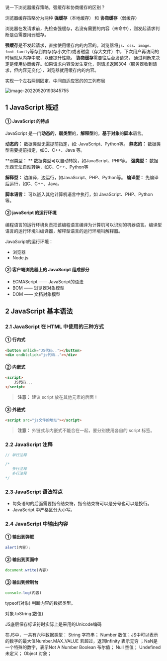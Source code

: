 说一下浏览器缓存策略，强缓存和协商缓存的区别？

浏览器缓存策略分为两种 **强缓存**（本地缓存） 和 **协商缓存**（弱缓存）

浏览器在发请求前，先检查强缓存，若没有需要的内容（未命中），则发起请求判断是否需要用弱缓存。

**强缓存**是不发起请求，直接使用缓存内的内容的。浏览器将`js`、`css`、`image`、`font-family`等存到内存(存小文件)或者磁盘（存大文件）中，下次用户再访问的时候就从内存中取，以便提升性能。
 **协商缓存**需要往后台发请求， 通过判断来决定是使用协商缓存。如果请求内容没发生变化，则请求返回304（服务器收到请求，但内容无变化），浏览器就用缓存内的内容。

实现一个左右两侧固定，中间自适应宽的的三列布局

![image-20220520193845755](C:\Users\RockStar\AppData\Roaming\Typora\typora-user-images\image-20220520193845755.png)

## 1 JavaScript 概述

#### ① JavaScript 的特点

JavaScript 是一门**动态的**，**弱类型**的，**解释型**的，**基于对象**的**脚本**语言。

**动态的：** 数据类型无需提前指定，如: JavaScript、Python等。  **静态的：** 数据类型需要提前指定，如C、C++、Java 等。

**弱类型： ** 数据类型可以自动转换，如JavaScript、PHP等。  **强类型：** 数据乐西无法自动转换，如C、C++、Python等

**解释型：** 边编译，边运行，如JavaScript、PHP、Python等。  **编译型：** 先编译后运行，如C、C++、Java。

**脚本语言：** 可以嵌入其他计算机语言中执行，如 JavaScript、PHP、Python 等。

#### ② javaScript 的运行环境

编程语言的运行环境负责把该编程语言编译为计算机可以识别的机器语言。编译型语言的运行环境叫编译器，解释型语言的运行环境叫解释器。

JavaScript的运行环境：

* 浏览器
* Node.js

#### ② 客户端浏览器上的 JavaScript 组成部分

* ECMAScript  —— JavaScript的语法
* BOM             —— 浏览器对象模型
* DOM            —— 文档对象模型



## 2 JavaScript 基本语法

### 2.1 JavaScript 在 HTML 中使用的三种方式

####  ① 行内式

```html
<button onlick="JS代码.."></button>
<div ondblclick="js代码.."></div>
```

#### ② 内嵌式

```html
<script>
	JS代码...
</script>
```

> **注意：** 建议 script 放在其他元素的后面！

#### ③ 外链式

```html
<script src="js文件的地址"></script>
```

> **注意：** 外链式与内嵌式不能合在一起，要分别使用各自的 script 标签。

### 2.2 JavaScript 注释

```js
// 单行注释

/*
   多行注释
   多行注释
*/
```

### 2.3 JavaScript 语法特点

* 每条语句的后面需要指令结束符，指令结束符可以是分号也可以是换行。
* JavaScript 中严格区分大小写。

### 2.4 JavaScript 中输出内容

#### ① 输出到弹框

```js
alert(内容);
```

#### ② 输出到页面中

```js
document.write(内容)
```

#### ③ 输出到控制台

```js
console.log(内容)
```

typeof(对象)			判断内容的数据类型。

对象.toString(数值)    

JS底层保存标识符时实际上是采用的Unicode编码

在JS中，一共有六种数据类型：
String 字符串；
Number 数值；JS中可以表示的数字的最大值Number.MAX_VALUE 若超过，返回Infinity 表示无穷 ；NaN是一个特殊的数字，表示Not A Number
Boolean 布尔值；
Null 空值；
Undefined 未定义；
Object 对象；